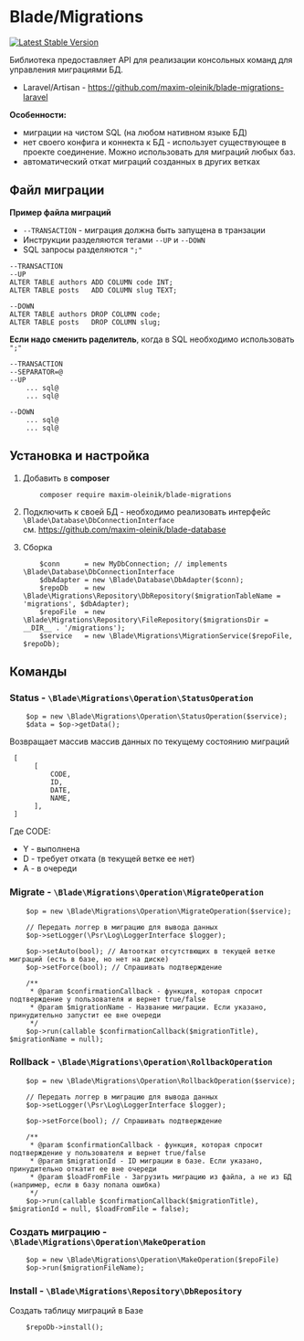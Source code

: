 Blade/Migrations
================
[![Latest Stable Version](https://poser.pugx.org/maxim-oleinik/blade-migrations/v/stable)](https://packagist.org/packages/maxim-oleinik/blade-migrations)

Библиотека предоставляет API для реализации консольных команд для управления миграциями БД.
* Laravel/Artisan - https://github.com/maxim-oleinik/blade-migrations-laravel

**Особенности:**
* миграции на чистом SQL (на любом нативном языке БД)
* нет своего конфига и коннекта к БД - использует существующее в проекте соединение. Можно использовать для миграций любых баз.
* автоматический откат миграций созданных в других ветках


Файл миграции
-------------
**Пример файла миграций**
* `--TRANSACTION` - миграция должна быть запущена в транзации
* Инструкции разделяются тегами `--UP` и `--DOWN`
* SQL запросы разделяются `";"`
```
--TRANSACTION
--UP
ALTER TABLE authors ADD COLUMN code INT;
ALTER TABLE posts   ADD COLUMN slug TEXT;

--DOWN
ALTER TABLE authors DROP COLUMN code;
ALTER TABLE posts   DROP COLUMN slug;
```

**Если надо сменить раделитель**, когда в SQL необходимо использовать `";"`
```
--TRANSACTION
--SEPARATOR=@
--UP
    ... sql@
    ... sql@

--DOWN
    ... sql@
    ... sql@
```


Установка и настройка
---------

1. Добавить в **composer**
    ```
        composer require maxim-oleinik/blade-migrations
    ```

2. Подключить к своей БД - необходимо реализовать интерфейс `\Blade\Database\DbConnectionInterface`  
    см. https://github.com/maxim-oleinik/blade-database

3. Сборка
    ```
        $conn      = new MyDbConnection; // implements \Blade\Database\DbConnectionInterface
        $dbAdapter = new \Blade\Database\DbAdapter($conn);
        $repoDb    = new \Blade\Migrations\Repository\DbRepository($migrationTableName = 'migrations', $dbAdapter);
        $repoFile  = new \Blade\Migrations\Repository\FileRepository($migrationsDir = __DIR__ . '/migrations');
        $service   = new \Blade\Migrations\MigrationService($repoFile, $repoDb);
    ```



Команды
-------

### Status - `\Blade\Migrations\Operation\StatusOperation`
```
    $op = new \Blade\Migrations\Operation\StatusOperation($service);
    $data = $op->getData();
```

Возвращает массив массив данных по текущему состоянию миграций
```
 [
      [
          CODE,
          ID,
          DATE,
          NAME,
      ],
 ]
```
Где CODE:
*   Y - выполнена
*   D - требует отката (в текущей ветке ее нет)
*   A - в очереди


### Migrate - `\Blade\Migrations\Operation\MigrateOperation`
```
    $op = new \Blade\Migrations\Operation\MigrateOperation($service);

    // Передать логгер в миграцию для вывода данных
    $op->setLogger(\Psr\Log\LoggerInterface $logger);
    
    $op->setAuto(bool); // Автооткат отсутствющих в текущей ветке миграций (есть в базе, но нет на диске)
    $op->setForce(bool); // Спрашивать подтверждение

    /**
     * @param $confirmationCallback - функция, которая спросит подтверждение у пользователя и вернет true/false
     * @param $migrationName - Название миграции. Если указано, принудительно запустит ее вне очереди
     */
    $op->run(callable $confirmationCallback($migrationTitle), $migrationName = null);
```


### Rollback - `\Blade\Migrations\Operation\RollbackOperation`
```
    $op = new \Blade\Migrations\Operation\RollbackOperation($service);

    // Передать логгер в миграцию для вывода данных
    $op->setLogger(\Psr\Log\LoggerInterface $logger);

    $op->setForce(bool); // Спрашивать подтверждение

    /**
     * @param $confirmationCallback - функция, которая спросит подтверждение у пользователя и вернет true/false
     * @param $migrationId - ID миграции в базе. Если указано, принудительно откатит ее вне очереди
     * @param $loadFromFile - Загрузить миграцию из файла, а не из БД (например, если в базу попала ошибка)
     */
    $op->run(callable $confirmationCallback($migrationTitle), $migrationId = null, $loadFromFile = false);
```

### Создать миграцию - `\Blade\Migrations\Operation\MakeOperation`
```
    $op = new \Blade\Migrations\Operation\MakeOperation($repoFile)
    $op->run($migrationFileName);
```

### Install - `\Blade\Migrations\Repository\DbRepository`
Создать таблицу миграций в Базе
```
    $repoDb->install();
```
